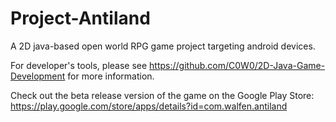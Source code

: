 # Project-Antiland
A 2D java-based open world RPG game project targeting android devices.

For developer's tools, please see https://github.com/C0W0/2D-Java-Game-Development for more information.

Check out the beta release version of the game on the Google Play Store: https://play.google.com/store/apps/details?id=com.walfen.antiland
